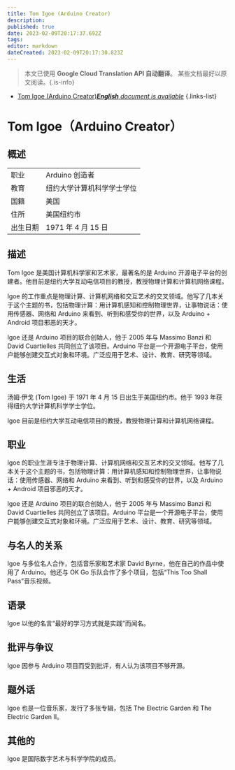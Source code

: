 ```yaml
---
title: Tom Igoe (Arduino Creator)
description: 
published: true
date: 2023-02-09T20:17:37.692Z
tags: 
editor: markdown
dateCreated: 2023-02-09T20:17:30.823Z
---
```


> 本文已使用 **Google Cloud Translation API 自动翻译**。
某些文档最好以原文阅读。{.is-info}



- [Tom Igoe (Arduino Creator)***English** document is available*](/en/Knowledge-base/Dictionary/Person/tom-igoe-arduino-creator)
{.links-list}


# Tom Igoe（Arduino Creator）

## 概述

| | |
|--|--|
|职业 | Arduino 创造者 |
|教育 |纽约大学计算机科学学士学位|
|国籍 |美国 |
|住所 |美国纽约市 |
|出生日期 | 1971 年 4 月 15 日 |

## 描述
Tom Igoe 是美国计算机科学家和艺术家，最著名的是 Arduino 开源电子平台的创建者。他目前是纽约大学互动电信项目的教授，教授物理计算和计算机网络课程。

Igoe 的工作重点是物理计算、计算机网络和交互艺术的交叉领域。他写了几本关于这个主题的书，包括物理计算：用计算机感知和控制物理世界，让事物说话：使用传感器、网络和 Arduino 来看到、听到和感受你的世界，以及 Arduino + Android 项目邪恶的天才。

Igoe 还是 Arduino 项目的联合创始人，他于 2005 年与 Massimo Banzi 和 David Cuartielles 共同创立了该项目。Arduino 平台是一个开源电子平台，使用户能够创建交互式对象和环境。广泛应用于艺术、设计、教育、研究等领域。

## 生活
汤姆·伊戈 (Tom Igoe) 于 1971 年 4 月 15 日出生于美国纽约市。他于 1993 年获得纽约大学计算机科学学士学位。

Igoe 目前是纽约大学互动电信项目的教授，教授物理计算和计算机网络课程。

## 职业
Igoe 的职业生涯专注于物理计算、计算机网络和交互艺术的交叉领域。他写了几本关于这个主题的书，包括物理计算：用计算机感知和控制物理世界，让事物说话：使用传感器、网络和 Arduino 来看到、听到和感受你的世界，以及 Arduino + Android 项目邪恶的天才。

Igoe 还是 Arduino 项目的联合创始人，他于 2005 年与 Massimo Banzi 和 David Cuartielles 共同创立了该项目。Arduino 平台是一个开源电子平台，使用户能够创建交互式对象和环境。广泛应用于艺术、设计、教育、研究等领域。

## 与名人的关系
Igoe 与多位名人合作，包括音乐家和艺术家 David Byrne，他在自己的作品中使用了 Arduino。他还与 OK Go 乐队合作了多个项目，包括“This Too Shall Pass”音乐视频。

## 语录
Igoe 以他的名言“最好的学习方式就是实践”而闻名。

## 批评与争议
Igoe 因参与 Arduino 项目而受到批评，有人认为该项目不够开源。

## 题外话
Igoe 也是一位音乐家，发行了多张专辑，包括 The Electric Garden 和 The Electric Garden II。

## 其他的
Igoe 是国际数字艺术与科学学院的成员。